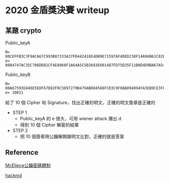 2020 金盾獎決賽 writeup
===

某題 crypto
---

Public_keyA
```python3
N= 00CEFFB3C3F9ACA67C993B07333A37FD442418E4DB9E71597AF4DED238F14A96B61C82EDCFFAF06F7A8ABA7D74F8F2B55E2760907E6E810E3DF664EF68EC8B69B9
e= 0084747AC35C706DD82CF4E8968F1A64A5C5B3683E601487FD75D35F11B0D4D9BA67A54616093DA17FABBD2E9E49A64F2967A7F2899E007AE2F313C27CFE353101
```

Public_keyB
```python3
N= 00A67593E840E5EDF67D82F0C5D97279B479ABD84588FCD3C9F6BAD94994FA3EB9CE3FF9AEB6ADFCB0AA9BFC0F90CDE853DE253DA3CE998ADFE72F735E1E8FB4BF
e= 10011
```

給了 10 個 Cipher 和 Signature，找出正確的明文，正確的明文簽章是正確的

* STEP 1
    * Public_keyA 的 e 很大，可用 wiener attack 爆出 d
    * 得到 10 個 Cipher 解密的結果
* STEP 2
    * 把 10 個簽章用公鑰解開跟明文比對，正確的就是答案



Reference
---

[McEliece公鑰密碼體制](https://blog.csdn.net/u010536377/article/details/41924803)

[hackmd](https://hackmd.io/ZRlWS44VSNerBWF9pbmuig)